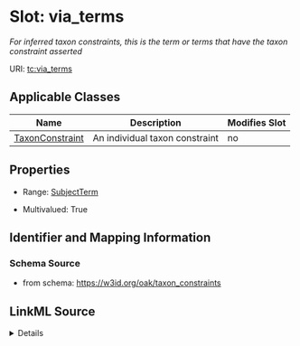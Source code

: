 # Slot: via_terms


_For inferred taxon constraints, this is the term or terms that have the taxon constraint asserted_



URI: [tc:via_terms](https://w3id.org/linkml/taxon_constraints/via_terms)



<!-- no inheritance hierarchy -->




## Applicable Classes

| Name | Description | Modifies Slot |
| --- | --- | --- |
[TaxonConstraint](TaxonConstraint.md) | An individual taxon constraint |  no  |







## Properties

* Range: [SubjectTerm](SubjectTerm.md)

* Multivalued: True





## Identifier and Mapping Information







### Schema Source


* from schema: https://w3id.org/oak/taxon_constraints




## LinkML Source

<details>
```yaml
name: via_terms
description: For inferred taxon constraints, this is the term or terms that have the
  taxon constraint asserted
from_schema: https://w3id.org/oak/taxon_constraints
rank: 1000
multivalued: true
alias: via_terms
owner: TaxonConstraint
domain_of:
- TaxonConstraint
range: SubjectTerm
inlined: true
inlined_as_list: true

```
</details>